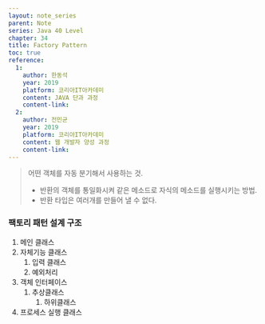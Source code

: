 ```yaml
---
layout: note_series
parent: Note
series: Java 40 Level
chapter: 34
title: Factory Pattern
toc: true
reference:
  1:
    author: 한동석
    year: 2019
    platform: 코리아IT아카데미
    content: JAVA 단과 과정
    content-link:
  2:
    author: 전민균
    year: 2019
    platform: 코리아IT아카데미
    content: 웹 개발자 양성 과정
    content-link: 
---
```


> 어떤 객체를 자동 분기해서 사용하는 것.
> - 반환의 객체를 통일화시켜 같은 메소드로  자식의 메소드를 실행시키는 방법.
> - 반환 타입은 여러개를 만들어 낼 수 없다.
 

### 팩토리 패턴 설계 구조
1. 메인 클래스
2. 자체기능 클래스
   1. 입력 클래스
   2. 예외처리
3. 객체 인터페이스
   1. 추상클래스
      1. 하위클래스
4. 프로세스 실행 클래스